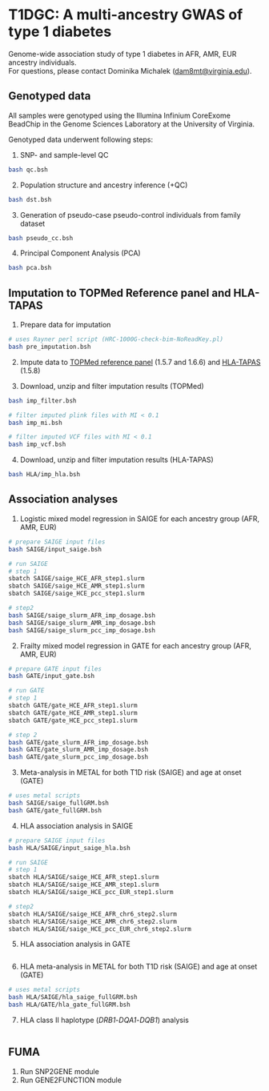 # T1DGC: A multi-ancestry GWAS of type 1 diabetes
Genome-wide association study of type 1 diabetes in AFR, AMR, EUR ancestry individuals. </br>
For questions, please contact Dominika Michalek (dam8mt@virginia.edu).

## Genotyped data
All samples were genotyped using the Illumina Infinium CoreExome BeadChip in the Genome Sciences Laboratory at the University of Virginia. </br>

Genotyped data underwent following steps:
1. SNP- and sample-level QC
```bash
bash qc.bsh
```

2. Population structure and ancestry inference (+QC)
```bash
bash dst.bsh
```

3. Generation of pseudo-case pseudo-control individuals from family dataset
```bash
bash pseudo_cc.bsh
```

4. Principal Component Analysis (PCA)
```bash
bash pca.bsh
```

## Imputation to TOPMed Reference panel and HLA-TAPAS
1. Prepare data for imputation
```bash
# uses Rayner perl script (HRC-1000G-check-bim-NoReadKey.pl)
bash pre_imputation.bsh
```

2. Impute data to [TOPMed reference panel](https://imputation.biodatacatalyst.nhlbi.nih.gov/#!) (1.5.7 and 1.6.6) and [HLA-TAPAS](https://imputationserver.sph.umich.edu/index.html#!) (1.5.8)

3. Download, unzip and filter imputation results (TOPMed)
```bash
bash imp_filter.bsh

# filter imputed plink files with MI < 0.1
bash imp_mi.bsh

# filter imputed VCF files with MI < 0.1
bash imp_vcf.bsh
```

4. Download, unzip and filter imputation results (HLA-TAPAS)
```bash
bash HLA/imp_hla.bsh
```

## Association analyses
1. Logistic mixed model regression in SAIGE for each ancestry group (AFR, AMR, EUR)
```bash
# prepare SAIGE input files
bash SAIGE/input_saige.bsh

# run SAIGE
# step 1
sbatch SAIGE/saige_HCE_AFR_step1.slurm
sbatch SAIGE/saige_HCE_AMR_step1.slurm
sbatch SAIGE/saige_HCE_pcc_step1.slurm

# step2
bash SAIGE/saige_slurm_AFR_imp_dosage.bsh
bash SAIGE/saige_slurm_AMR_imp_dosage.bsh
bash SAIGE/saige_slurm_pcc_imp_dosage.bsh
```

2. Frailty mixed model regression in GATE for each ancestry group (AFR, AMR, EUR)
```bash
# prepare GATE input files
bash GATE/input_gate.bsh

# run GATE
# step 1
sbatch GATE/gate_HCE_AFR_step1.slurm
sbatch GATE/gate_HCE_AMR_step1.slurm
sbatch GATE/gate_HCE_pcc_step1.slurm

# step 2
bash GATE/gate_slurm_AFR_imp_dosage.bsh
bash GATE/gate_slurm_AMR_imp_dosage.bsh
bash GATE/gate_slurm_pcc_imp_dosage.bsh
```

3. Meta-analysis in METAL for both T1D risk (SAIGE) and age at onset (GATE)
```bash
# uses metal scripts
bash SAIGE/saige_fullGRM.bsh
bash GATE/gate_fullGRM.bsh
```

4. HLA association analysis in SAIGE
```bash
# prepare SAIGE input files
bash HLA/SAIGE/input_saige_hla.bsh

# run SAIGE
# step 1
sbatch HLA/SAIGE/saige_HCE_AFR_step1.slurm
sbatch HLA/SAIGE/saige_HCE_AMR_step1.slurm
sbatch HLA/SAIGE/saige_HCE_pcc_EUR_step1.slurm

# step2
sbatch HLA/SAIGE/saige_HCE_AFR_chr6_step2.slurm
sbatch HLA/SAIGE/saige_HCE_AMR_chr6_step2.slurm
sbatch HLA/SAIGE/saige_HCE_pcc_EUR_chr6_step2.slurm
```

5. HLA association analysis in GATE
```bash
```

6. HLA meta-analysis in METAL for both T1D risk (SAIGE) and age at onset (GATE)
```bash
# uses metal scripts
bash HLA/SAIGE/hla_saige_fullGRM.bsh
bash HLA/GATE/hla_gate_fullGRM.bsh
```

7. HLA class II haplotype (_DRB1_-_DQA1_-_DQB1_) analysis
```bash
```

## FUMA
1. Run SNP2GENE module
2. Run GENE2FUNCTION module
